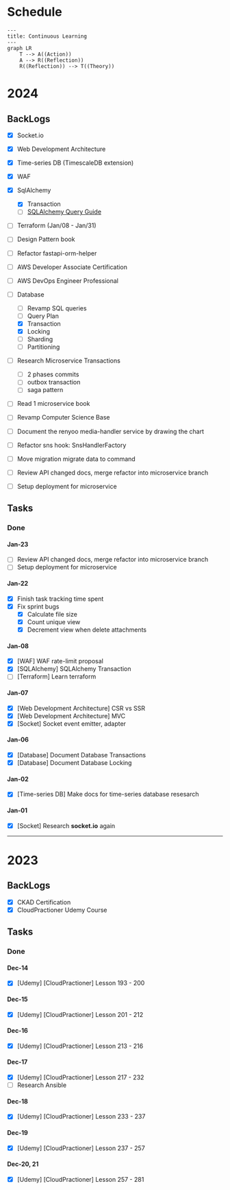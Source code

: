# Schedule

```mermaid
---
title: Continuous Learning
---
graph LR
    T --> A((Action))
    A --> R((Reflection))
    R((Reflection)) --> T((Theory))
```

# 2024

## BackLogs

- [x] Socket.io
- [x] Web Development Architecture
- [x] Time-series DB (TimescaleDB extension)
- [x] WAF
- [x] SqlAlchemy
  - [x] Transaction
  - [ ] [SQLAlchemy Query Guide](https://docs.sqlalchemy.org/en/20/orm/queryguide/index.html)
- [ ] Terraform (Jan/08 - Jan/31)
- [ ] Design Pattern book
- [ ] Refactor fastapi-orm-helper
- [ ] AWS Developer Associate Certification
- [ ] AWS DevOps Engineer Professional
- [ ] Database
  - [ ] Revamp SQL queries
  - [ ] Query Plan
  - [x] Transaction
  - [x] Locking
  - [ ] Sharding
  - [ ] Partitioning
- [ ] Research Microservice Transactions
  - [ ] 2 phases commits
  - [ ] outbox transaction
  - [ ] saga pattern
- [ ] Read 1 microservice book
- [ ] Revamp Computer Science Base
- [ ] Document the renyoo media-handler service by drawing the chart
- [ ] Refactor sns hook: SnsHandlerFactory

- [ ] Move migration migrate data to command
- [ ] Review API changed docs, merge refactor into microservice branch
- [ ] Setup deployment for microservice

## Tasks

### Done

#### Jan-23

- [ ] Review API changed docs, merge refactor into microservice branch
- [ ] Setup deployment for microservice

#### Jan-22

- [x] Finish task tracking time spent
- [x] Fix sprint bugs
  - [x] Calculate file size
  - [x] Count unique view
  - [x] Decrement view when delete attachments

#### Jan-08

- [x] [WAF] WAF rate-limit proposal
- [x] [SQLAlchemy] SQLAlchemy Transaction
- [ ] [Terraform] Learn terraform

#### Jan-07

- [x] [Web Development Architecture] CSR vs SSR
- [x] [Web Development Architecture] MVC
- [x] [Socket] Socket event emitter, adapter

#### Jan-06

- [x] [Database] Document Database Transactions
- [x] [Database] Document Database Locking

#### Jan-02

- [x] [Time-series DB] Make docs for time-series database resesarch

#### Jan-01

- [x] [Socket] Research **socket.io** again

---

# 2023

## BackLogs

- [x] CKAD Certification
- [x] CloudPractioner Udemy Course

## Tasks

### Done

#### Dec-14

- [x] [Udemy] [CloudPractioner] Lesson 193 - 200

#### Dec-15

- [x] [Udemy] [CloudPractioner] Lesson 201 - 212

#### Dec-16

- [x] [Udemy] [CloudPractioner] Lesson 213 - 216

#### Dec-17

- [x] [Udemy] [CloudPractioner] Lesson 217 - 232
- [ ] Research Ansible

#### Dec-18

- [x] [Udemy] [CloudPractioner] Lesson 233 - 237

#### Dec-19

- [x] [Udemy] [CloudPractioner] Lesson 237 - 257

#### Dec-20, 21

- [x] [Udemy] [CloudPractioner] Lesson 257 - 281
